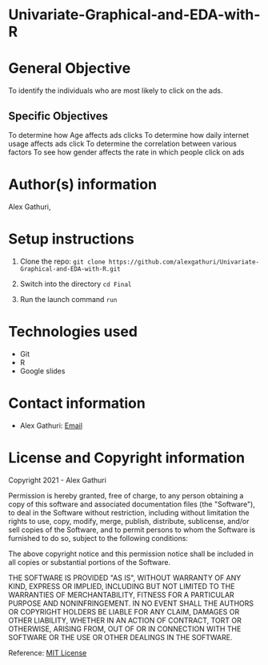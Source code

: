 # Univariate-Graphical-and-EDA-with-R


# General Objective
To identify the individuals who are most likely to click on the ads.

## Specific Objectives
To determine how Age affects ads clicks
To determine how daily internet usage affects ads click
To determine the correlation between various factors
To see how gender affects the rate in which people click on ads


# Author(s) information
Alex Gathuri,


# Setup instructions

1. Clone the repo:
    `git clone https://github.com/alexgathuri/Univariate-Graphical-and-EDA-with-R.git`

1. Switch into the directory
    `cd Final`

1. Run the launch command
    `run`

# Technologies used

* Git
* R
* Google slides




# Contact information
* Alex Gathuri: [Email](mailto:gathurialex4@gmail.com)




# License and Copyright information

Copyright 2021 - Alex Gathuri

Permission is hereby granted, free of charge, to any person obtaining a copy of this software and associated documentation files (the "Software"), to deal in the Software without restriction, including without limitation the rights to use, copy, modify, merge, publish, distribute, sublicense, and/or sell copies of the Software, and to permit persons to whom the Software is furnished to do so, subject to the following conditions:

The above copyright notice and this permission notice shall be included in all copies or substantial portions of the Software.

THE SOFTWARE IS PROVIDED "AS IS", WITHOUT WARRANTY OF ANY KIND, EXPRESS OR IMPLIED, INCLUDING BUT NOT LIMITED TO THE WARRANTIES OF MERCHANTABILITY, FITNESS FOR A PARTICULAR PURPOSE AND NONINFRINGEMENT. IN NO EVENT SHALL THE AUTHORS OR COPYRIGHT HOLDERS BE LIABLE FOR ANY CLAIM, DAMAGES OR OTHER LIABILITY, WHETHER IN AN ACTION OF CONTRACT, TORT OR OTHERWISE, ARISING FROM, OUT OF OR IN CONNECTION WITH THE SOFTWARE OR THE USE OR OTHER DEALINGS IN THE SOFTWARE.

Reference: [MIT License](https://opensource.org/licenses/MIT)
